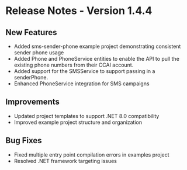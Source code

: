 # Release Notes - Version 1.4.4

## New Features
- Added sms-sender-phone example project demonstrating consistent sender phone usage
- Added Phone and PhoneService entities to enable the API to pull the existing phone numbers from their CCAI account.
- Added support for the SMSService to support passing in a senderPhone.
- Enhanced PhoneService integration for SMS campaigns

## Improvements
- Updated project templates to support .NET 8.0 compatibility
- Improved example project structure and organization

## Bug Fixes
- Fixed multiple entry point compilation errors in examples project
- Resolved .NET framework targeting issues
